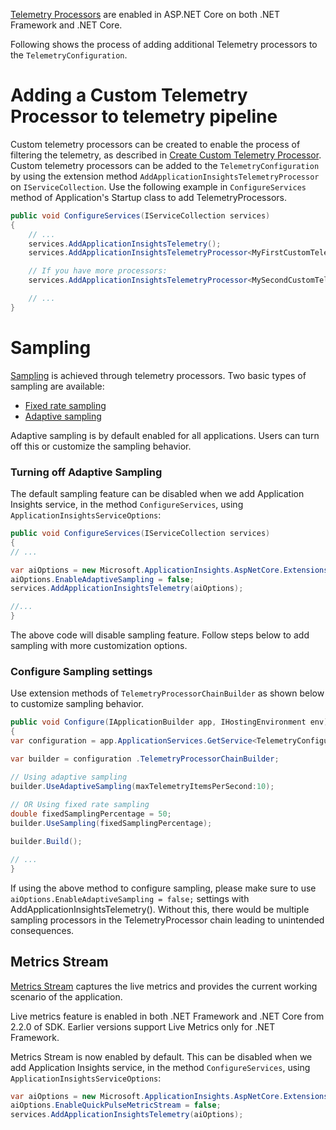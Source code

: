 [Telemetry Processors](https://azure.microsoft.com/en-us/documentation/articles/app-insights-api-filtering-sampling/#filtering-itelemetryprocessor) are enabled in ASP.NET Core on both .NET Framework and .NET Core.

Following shows the process of adding additional Telemetry processors to the `TelemetryConfiguration`.


# Adding a Custom Telemetry Processor to telemetry pipeline

Custom telemetry processors can be created to enable the process of filtering the telemetry, as described in [Create Custom Telemetry Processor](https://azure.microsoft.com/en-us/documentation/articles/app-insights-api-filtering-sampling/#filtering-itelemetryprocessor). Custom telemetry processors can be added to the `TelemetryConfiguration` by using the extension method `AddApplicationInsightsTelemetryProcessor` on `IServiceCollection`. Use the following example in `ConfigureServices` method of Application's Startup class to add TelemetryProcessors.

``` c#
public void ConfigureServices(IServiceCollection services)
{
    // ...
    services.AddApplicationInsightsTelemetry();
    services.AddApplicationInsightsTelemetryProcessor<MyFirstCustomTelemetryProcessor>();

    // If you have more processors:
    services.AddApplicationInsightsTelemetryProcessor<MySecondCustomTelemetryProcessor>();

    // ...
}
```

# Sampling

[Sampling](https://azure.microsoft.com/en-us/documentation/articles/app-insights-sampling) is achieved through telemetry processors. Two basic types of sampling are available:

* [Fixed rate sampling](https://azure.microsoft.com/en-us/documentation/articles/app-insights-sampling/#fixed-rate-sampling-for-aspnet-web-sites)
* [Adaptive sampling](https://azure.microsoft.com/en-us/documentation/articles/app-insights-sampling/#adaptive-sampling-at-your-web-server)

Adaptive sampling is by default enabled for all applications. Users can turn off this or customize the sampling behavior.

### Turning off Adaptive Sampling
The default sampling feature can be disabled when we add Application Insights service, in the method ```ConfigureServices```, using ```ApplicationInsightsServiceOptions```:

``` c#
public void ConfigureServices(IServiceCollection services)
{
// ...

var aiOptions = new Microsoft.ApplicationInsights.AspNetCore.Extensions.ApplicationInsightsServiceOptions();
aiOptions.EnableAdaptiveSampling = false;
services.AddApplicationInsightsTelemetry(aiOptions);

//...
}
```
The above code will disable sampling feature. Follow steps below to add sampling with more customization options.

### Configure Sampling settings
Use extension methods of ```TelemetryProcessorChainBuilder``` as shown below to customize sampling behavior.

``` c#
public void Configure(IApplicationBuilder app, IHostingEnvironment env)
{
var configuration = app.ApplicationServices.GetService<TelemetryConfiguration>();

var builder = configuration .TelemetryProcessorChainBuilder;

// Using adaptive sampling
builder.UseAdaptiveSampling(maxTelemetryItemsPerSecond:10);
 
// OR Using fixed rate sampling   
double fixedSamplingPercentage = 50;
builder.UseSampling(fixedSamplingPercentage);

builder.Build();

// ...
}

```

If using the above method to configure sampling, please make sure to use ```aiOptions.EnableAdaptiveSampling = false;``` settings with AddApplicationInsightsTelemetry(). Without this, there would be multiple sampling processors in the TelemetryProcessor chain leading to unintended consequences.


## Metrics Stream

[Metrics Stream](https://azure.microsoft.com/en-us/blog/live-metrics-stream/) captures the live metrics and provides the current working scenario of the application.

Live metrics feature is enabled in both .NET Framework and .NET Core from 2.2.0 of SDK. Earlier versions support Live Metrics only for .NET Framework.

Metrics Stream is now enabled by default. This can be disabled when we add Application Insights service, in the method ```ConfigureServices```, using ```ApplicationInsightsServiceOptions```:

``` c#
var aiOptions = new Microsoft.ApplicationInsights.AspNetCore.Extensions.ApplicationInsightsServiceOptions();
aiOptions.EnableQuickPulseMetricStream = false;
services.AddApplicationInsightsTelemetry(aiOptions);
```